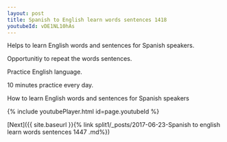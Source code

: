 ```yaml
---
layout: post
title: Spanish to English learn words sentences 1418 
youtubeId: vDE1NL10hAs
---
```

 
 
Helps to learn English words and sentences for Spanish speakers.

Opportunitiy to repeat the words sentences. 

Practice English language. 
 
10 minutes practice every day. 
 
How to learn English words and sentences for Spanish speakers 
 
{% include youtubePlayer.html id=page.youtubeId %}
 
 
[Next]({{ site.baseurl }}{% link  split1/_posts/2017-06-23-Spanish to english learn words sentences 1447 .md%})
 
